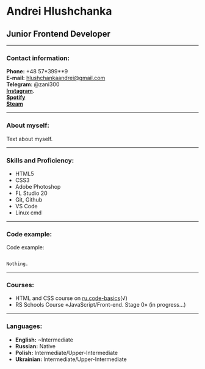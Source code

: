 # Andrei Hlushchanka

## Junior Frontend Developer

---

### Contact information:

**Phone:** +48 57\*399**9<br>
**E-mail:** hlushchankaandrei@gmail.com<br>
**Telegram**: @zani300<br>
[**Instagram**](https://www.instagram.com/zani_________/).<br>
[**Spotify**](https://open.spotify.com/user/31gmydxx3ayctixfmanavk3bou4a?si=93c2bfa4f4524c0a)<br>
[**Steam**](https://steamcommunity.com/id/zani300/)<br>

---

### About myself:

Text about myself.

---

### Skills and Proficiency:

- HTML5
- CSS3
- Adobe Photoshop
- FL Studio 20
- Git, Github
- VS Code
- Linux cmd

---

### Code example:

Code example:

```

Nothing.

```

---

### Courses:

- HTML and CSS course on [ru.code-basics](https://ru.code-basics.com)(√)
- RS Schools Course «JavaScript/Front-end. Stage 0» (in progress...)

---

### Languages:

- **English:** ~Intermediate<br>
- **Russian:** Native<br>
- **Polish:** Intermediate/Upper-Intermediate<br>
- **Ukrainian:** Intermediate/Upper-Intermediate<br>
